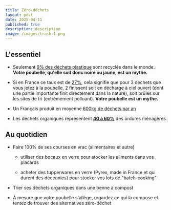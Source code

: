 ```yaml
---
title: Zéro-déchets
layout: post
date: 2025-04-11
published: true
description: description
image: /images/trash-1.png
---
```

## L'essentiel

*   Seulement [9% des déchets plastique](https://www.oecd.org/en/about/news/press-releases/2022/02/plastic-pollution-is-growing-relentlessly-as-waste-management-and-recycling-fall-short.html) sont recyclés dans le monde. **Votre poubelle, qu'elle soit donc noire ou jaune, est un mythe.**
    
*   Si en France ce taux est de [27%](https://www.lemonde.fr/en/france/article/2023/06/08/france-lags-far-behind-on-recycling-targets-warns-european-commission_6030550_7.html), cela signifie que pour 3 déchets que vous jetez à la poubelle, 2 finissent soit en décharge à ciel ouvert (dont une partie importante finit directement dans la nature), soit brûlés sur les sites de tri (extrêmement polluant). **Votre poubelle est un mythe.**
    
*   Un Français produit en moyenne [600kg de déchets par an](https://infos.ademe.fr/magazine-mai-2021/faits-et-chiffres/zoom-sur-le-contenu-de-nos-poubelles/)
    
*   Les déchets organiques représentent [**40 à 60%**](https://agirpourlatransition.ademe.fr/particuliers/maison/dechets/5-regles-reussir-compost) des ordures ménagères
    

## Au quotidien

*   Faire 100% de ses courses en vrac (alimentaires et autre)
    
    *   utiliser des bocaux en verre pour stocker les aliments dans vos placards
        
    *   acheter des tupperwares en verre (Pyrex, made in France et qui durent des décennies) pour stocker vos lots de "batch-cooking"
        
*   Trier ses déchets organiques dans une benne à compost
    
*   À mesure que votre poubelle s'allège, regardez ce qui la compose et tentez de trouver des alternatives zéro-déchet